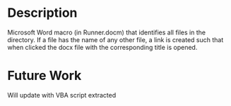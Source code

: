 # Description

Microsoft Word macro (in Runner.docm) that identifies all files in the directory. If a file has the name of any other file,
a link is created such that when clicked the docx file with the corresponding title is opened.

# Future Work
Will update with VBA script extracted
